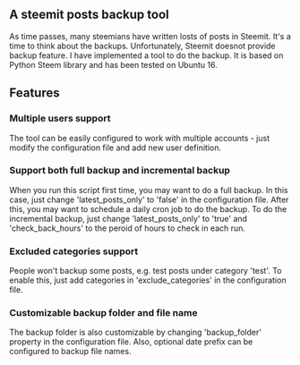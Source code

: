 ## A steemit posts backup tool

As time passes, many steemians have written losts of posts in Steemit. It's a time to think about the backups. Unfortunately, Steemit doesnot provide backup feature. I have implemented a tool to do the backup. It is based on Python Steem library and has been tested on Ubuntu 16. 

## Features

### Multiple users support

The tool can be easily configured to work with multiple accounts - just modify the configuration file and add new user definition.

### Support both full backup and incremental backup

When you run this script first time, you may want to do a full backup. In this case, just change 'latest_posts_only' to 'false' in the configuration file. After this, you may want to schedule a daily cron job to do the backup. To do the incremental backup, just change 'latest_posts_only' to 'true' and 'check_back_hours' to the peroid of hours to check in each run.

### Excluded categories support

People won't backup some posts, e.g. test posts under category 'test'. To enable this, just add categories in 'exclude_categories' in the configuration file.

### Customizable backup folder and file name

The backup folder is also customizable by changing 'backup_folder' property in the configuration file. Also, optional date prefix can be configured to backup file names.
